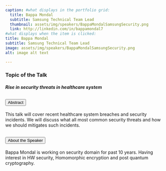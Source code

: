 ```yaml
---
caption: #what displays in the portfolio grid:
  title: Bappa Mondal
  subtitle: Samsung Technical Team Lead
  thumbnail: assets/img/speakers/BappaMondalSamsungSecurity.png
  link: http://linkedin.com/in/bappamondal7
#what displays when the item is clicked:
title: Bappa Mondal
subtitle: Samsung Technical Team Lead
image: assets/img/speakers/BappaMondalSamsungSecurity.png
alt: image alt text

---
```


### Topic of the Talk
##### Rise in security threats in healthcare system


<div class="accordion text-left" id="accordionExample6">
  <div class="card">
    <div class="card-header" id="headingaks">
      <h2 class="mb-0">
        <button class="btn btn-link collapsed" type="button" data-toggle="collapse" data-target="#CollapseSeven" aria-expanded="false" aria-controls="CollapseSeven">
        Abstract
        </button>
      </h2>
    </div>
    <div id="CollapseSeven" class="collapse" aria-labelledby="headingaks" data-parent="#accordionExample">
      <div class="card-body">
      This talk will cover recent healthcare system breaches and security incidents. We will discuss what all most common security threats and how we should mitigates such incidents.
      </div>
    </div>
  </div>
  <div class="card">
    <div class="card-header" id="headingaks2">
      <h2 class="mb-0">
        <button class="btn btn-link collapsed" type="button" data-toggle="collapse" data-target="#Collapseeight" aria-expanded="false" aria-controls="Collapseeight">
          About the Speaker
        </button>
      </h2>
    </div>
    <div id="Collapseeight" class="collapse" aria-labelledby="headingaks2" data-parent="#accordionExample">
      <div class="card-body">
      Bappa Mondal is working on security domain for past 10 years. Having interest in HW security, Homomorphic encryption and post quantum cryptography.
      </div>
    </div>
  </div>
</div>
